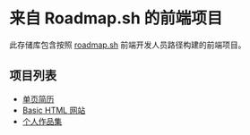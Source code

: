 # 来自 Roadmap.sh 的前端项目

此存储库包含按照 [roadmap.sh](https://roadmap.sh/) 前端开发人员路径构建的前端项目。

## 项目列表

- [单页简历](https://roadmap.sh/projects/single-page-cv)
- [Basic HTML 网站](https://roadmap.sh/projects/basic-html-website)
- [ 个人作品集](https://roadmap.sh/projects/portfolio-website)
